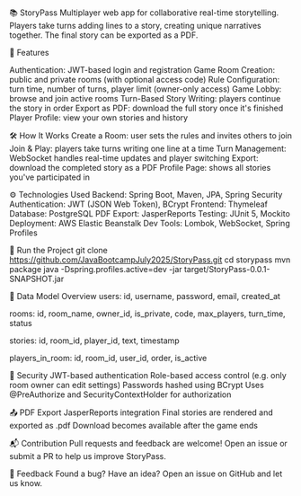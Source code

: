 📚 StoryPass
Multiplayer web app for collaborative real-time storytelling. Players take turns adding lines to a story, creating unique narratives together. The final story can be exported as a PDF.

🚀 Features

Authentication: JWT-based login and registration
Game Room Creation: public and private rooms (with optional access code)
Rule Configuration: turn time, number of turns, player limit (owner-only access)
Game Lobby: browse and join active rooms
Turn-Based Story Writing: players continue the story in order
Export as PDF: download the full story once it's finished
Player Profile: view your own stories and history

🛠️ How It Works
Create a Room: user sets the rules and invites others to join
Join & Play: players take turns writing one line at a time
Turn Management: WebSocket handles real-time updates and player switching
Export: download the completed story as a PDF
Profile Page: shows all stories you've participated in

⚙️ Technologies Used
Backend: Spring Boot, Maven, JPA, Spring Security
Authentication: JWT (JSON Web Token), BCrypt
Frontend: Thymeleaf
Database: PostgreSQL
PDF Export: JasperReports
Testing: JUnit 5, Mockito
Deployment: AWS Elastic Beanstalk
Dev Tools: Lombok, WebSocket, Spring Profiles

🚀 Run the Project
git clone https://github.com/JavaBootcampJuly2025/StoryPass.git
cd storypass
mvn package
java -Dspring.profiles.active=dev -jar target/StoryPass-0.0.1-SNAPSHOT.jar

💾 Data Model Overview
users:
id, username, password, email, created_at

rooms:
id, room_name, owner_id, is_private, code, max_players, turn_time, status

stories:
id, room_id, player_id, text, timestamp

players_in_room:
id, room_id, user_id, order, is_active

🔐 Security
JWT-based authentication
Role-based access control (e.g. only room owner can edit settings)
Passwords hashed using BCrypt
Uses @PreAuthorize and SecurityContextHolder for authorization

📤 PDF Export
JasperReports integration
Final stories are rendered and exported as .pdf
Download becomes available after the game ends

📬 Contribution
Pull requests and feedback are welcome!
Open an issue or submit a PR to help us improve StoryPass.

🙋 Feedback
Found a bug? Have an idea?
Open an issue on GitHub and let us know.
